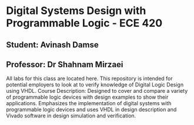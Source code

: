# Digital Systems Design with Programmable Logic - ECE 420

## Student: Avinash Damse

## Professor: Dr Shahnam Mirzaei
All labs for this class are located here. This repository is intended for potential employers to look at to verify knowledge of Digital Logic Design using VHDL.
Course Description:
Designed to cover and compare a variety of programmable logic devices with design examples to show their applications. Emphasizes the implementation of digital systems with programmable logic devices and uses VHDL in design description and Vivado software in design simulation and verification.
